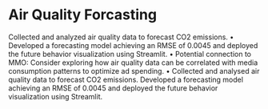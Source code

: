 # Air Quality Forcasting
Collected and analyzed air quality data to forecast CO2 emissions.
• Developed a forecasting model achieving an RMSE of 0.0045 and deployed the future behavior 
visualization using Streamlit.
• Potential connection to MMO: Consider exploring how air quality data can be correlated with media 
consumption patterns to optimize ad spending.
• Collected and analysed air quality data to forecast CO2 emissions. Developed a forecasting model 
achieving an RMSE of 0.0045 and deployed the future behavior visualization using Streamlit.
